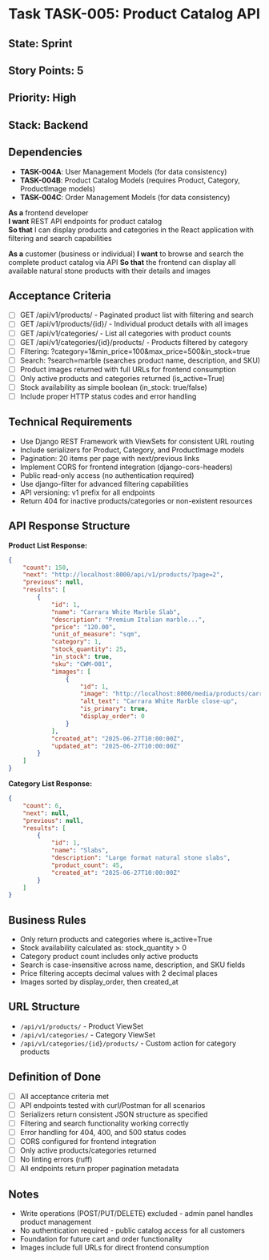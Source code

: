 # Task TASK-005: Product Catalog API

## State: Sprint

## Story Points: 5

## Priority: High

## Stack: Backend

## Dependencies

-   **TASK-004A**: User Management Models (for data consistency)
-   **TASK-004B**: Product Catalog Models (requires Product, Category, ProductImage models)
-   **TASK-004C**: Order Management Models (for data consistency)

**As a** frontend developer  
**I want** REST API endpoints for product catalog  
**So that** I can display products and categories in the React application with filtering and search capabilities

**As a** customer (business or individual)
**I want** to browse and search the complete product catalog via API
**So that** the frontend can display all available natural stone products with their details and images

## Acceptance Criteria

-   [ ] GET /api/v1/products/ - Paginated product list with filtering and search
-   [ ] GET /api/v1/products/{id}/ - Individual product details with all images
-   [ ] GET /api/v1/categories/ - List all categories with product counts
-   [ ] GET /api/v1/categories/{id}/products/ - Products filtered by category
-   [ ] Filtering: ?category=1&min_price=100&max_price=500&in_stock=true
-   [ ] Search: ?search=marble (searches product name, description, and SKU)
-   [ ] Product images returned with full URLs for frontend consumption
-   [ ] Only active products and categories returned (is_active=True)
-   [ ] Stock availability as simple boolean (in_stock: true/false)
-   [ ] Include proper HTTP status codes and error handling

## Technical Requirements

-   Use Django REST Framework with ViewSets for consistent URL routing
-   Include serializers for Product, Category, and ProductImage models
-   Pagination: 20 items per page with next/previous links
-   Implement CORS for frontend integration (django-cors-headers)
-   Public read-only access (no authentication required)
-   Use django-filter for advanced filtering capabilities
-   API versioning: v1 prefix for all endpoints
-   Return 404 for inactive products/categories or non-existent resources

## API Response Structure

**Product List Response:**

```json
{
    "count": 150,
    "next": "http://localhost:8000/api/v1/products/?page=2",
    "previous": null,
    "results": [
        {
            "id": 1,
            "name": "Carrara White Marble Slab",
            "description": "Premium Italian marble...",
            "price": "120.00",
            "unit_of_measure": "sqm",
            "category": 1,
            "stock_quantity": 25,
            "in_stock": true,
            "sku": "CWM-001",
            "images": [
                {
                    "id": 1,
                    "image": "http://localhost:8000/media/products/carrara_white_1.jpg",
                    "alt_text": "Carrara White Marble close-up",
                    "is_primary": true,
                    "display_order": 0
                }
            ],
            "created_at": "2025-06-27T10:00:00Z",
            "updated_at": "2025-06-27T10:00:00Z"
        }
    ]
}
```

**Category List Response:**

```json
{
    "count": 6,
    "next": null,
    "previous": null,
    "results": [
        {
            "id": 1,
            "name": "Slabs",
            "description": "Large format natural stone slabs",
            "product_count": 45,
            "created_at": "2025-06-27T10:00:00Z"
        }
    ]
}
```

## Business Rules

-   Only return products and categories where is_active=True
-   Stock availability calculated as: stock_quantity > 0
-   Category product count includes only active products
-   Search is case-insensitive across name, description, and SKU fields
-   Price filtering accepts decimal values with 2 decimal places
-   Images sorted by display_order, then created_at

## URL Structure

-   `/api/v1/products/` - Product ViewSet
-   `/api/v1/categories/` - Category ViewSet
-   `/api/v1/categories/{id}/products/` - Custom action for category products

## Definition of Done

-   [ ] All acceptance criteria met
-   [ ] API endpoints tested with curl/Postman for all scenarios
-   [ ] Serializers return consistent JSON structure as specified
-   [ ] Filtering and search functionality working correctly
-   [ ] Error handling for 404, 400, and 500 status codes
-   [ ] CORS configured for frontend integration
-   [ ] Only active products/categories returned
-   [ ] No linting errors (ruff)
-   [ ] All endpoints return proper pagination metadata

## Notes

-   Write operations (POST/PUT/DELETE) excluded - admin panel handles product management
-   No authentication required - public catalog access for all customers
-   Foundation for future cart and order functionality
-   Images include full URLs for direct frontend consumption
